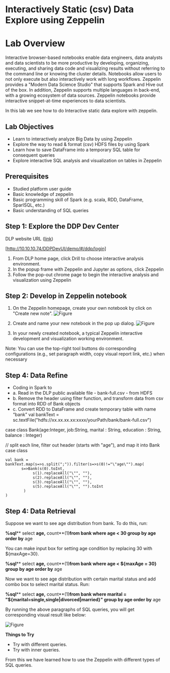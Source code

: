

# **Interactively Static (csv) Data Explore using Zeppelin**

# **Lab Overview**

Interactive browser-based notebooks enable data engineers, data analysts and data scientists to be more productive by developing, organizing, executing, and sharing data code and visualizing results without referring to the command line or knowing the cluster details. Notebooks allow users to not only execute but also interactively work with long workflows. Zeppelin provides a &quot;Modern Data Science Studio&quot; that supports Spark and Hive out of the box. In addition, Zeppelin supports multiple languages in back-end, with a growing ecosystem of data sources. Zeppelin notebooks provide interactive snippet-at-time experiences to data scientists.

In this lab we see how to do Interactive static data explore with zeppelin.

## **Lab Objectives**

- Learn to interactively analyze Big Data by using Zeppelin
- Explore the way to read &amp; format (csv) HDFS files by using Spark
- Learn how to save DataFrame into a temporary SQL table for consequent queries
- Explore interactive SQL analysis and visualization on tables in Zeppelin

## **Prerequisites**

- Studied platform user guide
- Basic knowledge of zeppelin
- Basic programming skill of Spark (e.g. scala, RDD, DataFrame, SparlSQL, etc.)
- Basic understanding of SQL queries

## Step 1: Explore the DDP Dev Center

DLP website URL ([link](https://developer.cisco.com/))

[http://10.10.10.74/DDPDevUI/demo/#/ddp/login]

1. From DLP home page, click Drill to choose interactive analysis environment.
2. In the popup frame with Zeppelin and Jupyter as options, click Zeppelin
3. Follow the pop-out chrome page to begin the interactive analysis and visualization using Zeppelin

## Step 2: Develop in Zeppelin notebook

1. On the Zeppelin homepage, create your own notebook by click on &quot;Create new note&quot;.
![Figure](/posts/files/data-explore-using-zeppelin/assets/welcome-to-zeppelin.png)

2. Create and name your new notebook in the pop up dialog.
![Figure](/posts/files/data-explore-using-zeppelin/assets/create-note.png)

3. In your newly created notebook, a typical Zeppelin interactive development and visualization working environment.

Note: You can use the top-right tool buttons do corresponding configurations (e.g., set paragraph width, copy visual report link, etc.) when necessary

## Step 4: Data Refine
 - Coding in Spark to
-    a.	Read in the DLP public available file - bank-full.csv - from HDFS
-    b.	Remove the header using filter function, and transform data from csv format into RDD of Bank objects
-    c.	Convert RDD to DataFrame and create temporary table with name “bank”
val bankText = sc.textFile("hdfs://xx.xx.xx.xx:xxxx/yourPath/bank/bank-full.csv")  

case class Bank(age:Integer, job:String, marital : String, education : String, balance : Integer)

// split each line, filter out header (starts with "age"), and map it into Bank case class
```jason 
val bank = bankText.map(s=>s.split(";")).filter(s=>s(0)!="\"age\"").map(  
       s=>Bank(s(0).toInt, 
            s(1).replaceAll("\"", ""),  
            s(2).replaceAll("\"", ""),  
            s(3).replaceAll("\"", ""),  
            s(5).replaceAll("\"", "").toInt  
        )  
)
```
## Step 4: Data Retrieval

Suppose we want to see age distribution from bank. To do this, run:

**%sql**** select **age,** count**(1)**from **bank** where **age** &lt; **30** group ****by** age **order**** by** age

You can make input box for setting age condition by replacing 30 with ${maxAge=30}.

**%sql**** select **age,** count**(1)**from **bank** where **age** &lt; **${maxAge** = **30}** group ****by** age **order**** by** age

Now we want to see age distribution with certain marital status and add combo box to select marital status. Run:

**%sql**** select **age,** count**(1)**from **bank** where **marital** = **&quot;${marital=single,single|divorced|married}&quot;** group ****by** age **order**** by** age

By running the above paragraphs of SQL queries, you will get corresponding visual result like below:

![Figure](/posts/files/data-explore-using-zeppelin/assets/sql-results.png)

 **Things to Try**

- Try with different queries.
- Try with inner queries.

From this we have learned how to use the Zeppelin with different types of SQL queries.

